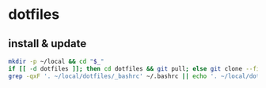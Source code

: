 # dotfiles

## install & update

```bash
mkdir -p ~/local && cd "$_"
if [[ -d dotfiles ]]; then cd dotfiles && git pull; else git clone --filter=tree:0 https://github.com/yukinobu/dotfiles.git; fi
grep -qxF '. ~/local/dotfiles/_bashrc' ~/.bashrc || echo '. ~/local/dotfiles/_bashrc' >> ~/.bashrc
```
